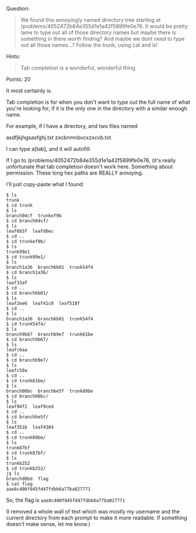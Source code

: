 Question:
>We found this annoyingly named directory tree starting at /problems/4052472b84e355d1e1a42f5899fe0e76. It would be pretty lame to type out all of those directory names but maybe there is something in there worth finding? And maybe we dont need to type out all those names...? Follow the trunk, using cat and ls!

Hints:
>Tab completion is a wonderful, wonderful thing

Points: 20

It most certainly is.

Tab completion is for when you don't want to type out the full name of what you're looking for, if it is the only one in the directory with a similar enough name.

For example, if I have a directory, and two files named

asdfjkjhgsasfghj.txt
zxcbnmnbvcxzxcvb.txt

I can type a[tab], and it will autofill.

If I go to /problems/4052472b84e355d1e1a42f5899fe0e76, (it's really unfortunate that tab completion doesn't work here. Something about permission. These long hex paths are REALLY annoying.

I'll just copy-paste what I found:

```
$ ls                                                      
trunk
$ cd trunk                                                
$ ls                                                
branch04cf  trunkef9b
$ cd branch04cf/                                    
$ ls                                     
leaf6b5f  leafd6ec                                          
$ cd ..                                  
$ cd trunkef9b/                                     
$ ls                                      
trunk99e1
$ cd trunk99e1/                           
$ ls                            
branch1a36  branch6b01  trunk54f4             
$ cd branch1a36/                
$ ls                 
leaf33af                                                    
$ cd ..              
$ cd branch6b01/                
$ ls                 
leaf2ee6  leaf41c0  leaf518f                                
$ cd ..              
$ ls                            
branch1a36  branch6b01  trunk54f4
$ cd trunk54f4/                 
$ ls                  
branch9b67  branchb9e7  trunk61be               
$ cd branch9b67/      
$ ls       
leafc6aa                                                    
$ cd ..    
$ cd branchb9e7/      
$ ls       
leafc50a                                                    
$ cd ..    
$ cd trunk61be/       
$ ls        
branch00bc  branchbe5f  trunk89be
$ cd branch00bc/
$ ls
leaf94f2  leaf9ced                                          
$ cd ..
$ cd branchbe5f/
$ ls
leaf351b  leaf4304                                          
$ cd ..
$ cd trunk89be/                                                         
$ ls
trunk87bf
$ cd trunk87bf/
$ ls                                                
trunkb252
$ cd trunkb252/                                     
j$ ls                                      
branchd8bd  flag
$ cat flag                                
aae8c400f845fd47fdbb6a77ba027771
```

So, the flag is `aae8c400f845fd47fdbb6a77ba027771`

(I removed a whole wall of text which was mostly my username and the current directory from each prompt to make it more readable. If something doesn't make sense, let me know.)
